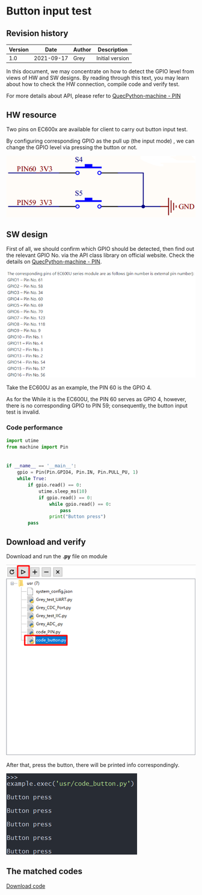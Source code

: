 # Button input test

## Revision history

| Version | Date       | Author | Description     |
| ------- | ---------- | ------ | --------------- |
| 1.0     | 2021-09-17 | Grey   | Initial version |

In this document, we may concentrate on how to detect the GPIO level from views of HW and SW designs. By reading through this text, you may learn about how to check the HW connection, compile code and verify test. 

For more details about API, please refer to  [QuecPython-machine - PIN](https://python.quectel.com/wiki/#/en-us/api/QuecPythonClasslib?id=pin)

## HW resource

Two pins on EC600x are available for client to carry out button input test. 

By configuring corresponding GPIO as the pull up (the input mode) , we can change the GPIO level via pressing the button or not. 

![media_button_1](media/media_button_1.jpg)



## SW design

First of all, we should confirm which GPIO should be detected, then find out the relevant GPIO No. via the API class library on official website. Check the details on [QuecPython-machine - PIN](https://python.quectel.com/wiki/#/en-us/api/QuecPythonClasslib?id=pin).

 ![media_button_2](media/media_button_2.jpg)

Take the EC600U as an example, the PIN 60 is the GPIO 4. 

As for the  While it is the EC600U, the PIN 60 serves as GPIO 4, however, there is no corresponding GPIO to PIN 59; consequently, the button input test is invalid.

### Code performance

```python
import utime
from machine import Pin


if __name__ == '__main__':
    gpio = Pin(Pin.GPIO4, Pin.IN, Pin.PULL_PU, 1)
    while True:
        if gpio.read() == 0:
            utime.sleep_ms(10)
            if gpio.read() == 0:
                while gpio.read() == 0:
                    pass
                print("Button press")
        pass
```



## Download and verify

Download and run the **.py** file on module

![media_button_3](media/media_button_3.jpg)

After that, press the button, there will be printed info correspondingly. 

![media_button_4](media/media_button_4.jpg)

## The matched codes

<!-- * [Download code](code/code_button.py) -->
  <a href="code/code_button.py" target="_blank">Download code</a>


